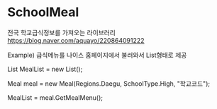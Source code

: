 # SchoolMeal
전국 학교급식정보를 가져오는 라이브러리
https://blog.naver.com/aquayo/220864091222

Example)
급식메뉴를 나이스 홈페이지에서 불러와서 List형태로 제공

List<MealMenu> MealList = new List<MealMenu>();
  
Meal meal = new Meal(Regions.Daegu, SchoolType.High, "학교코드");

MealList = meal.GetMealMenu();


  
  
